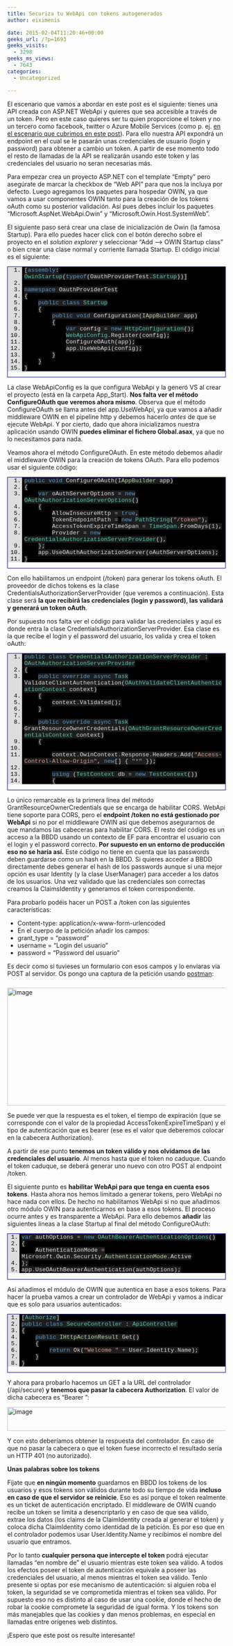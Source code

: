 ```yaml
---
title: Securiza tu WebApi con tokens autogenerados
author: eiximenis

date: 2015-02-04T11:20:46+00:00
geeks_url: /?p=1693
geeks_visits:
  - 3298
geeks_ms_views:
  - 7643
categories:
  - Uncategorized

---
```

El escenario que vamos a abordar en este post es el siguiente: tienes una API creada con ASP.NET WebApi y quieres que sea accesible a través de un token. Pero en este caso quieres ser tu quien proporcione el token y no un tercero como facebook, twitter o Azure Mobile Services (como p. ej. [en el escenario que cubrimos en este post][1]). Para ello nuestra API expondrá un endpoint en el cual se le pasarán unas credenciales de usuario (login y password) para obtener a cambio un token. A partir de ese momento todo el resto de llamadas de la API se realizarán usando este token y las credenciales del usuario no seran necesarias más.

Para empezar crea un proyecto ASP.NET con el template “Empty” pero asegúrate de marcar la checkbox de “Web API” para que nos la incluya por defecto. Luego agregamos los paquetes para hospedar OWIN, ya que vamos a usar componentes OWIN tanto para la creación de los tokens oAuth como su posterior validación. Así pues debes incluir los paquetes “Microsoft.AspNet.WebApi.Owin” y “Microsoft.Owin.Host.SystemWeb”.

El siguiente paso será crear una clase de inicialización de Owin (la famosa Startup). Para ello puedes hacer click con el botón derecho sobre el proyecto en el _solution explorer_ y seleccionar “Add –> OWIN Startup class” o bien crear una clase normal y corriente llamada Startup. El código inicial es el siguiente:

<div id="scid:9ce6104f-a9aa-4a17-a79f-3a39532ebf7c:fd9ccf9e-0c0f-40f6-98d9-5e6d53f585b9" class="wlWriterEditableSmartContent" style="float: none; padding-bottom: 0px; padding-top: 0px; padding-left: 0px; margin: 0px; display: inline; padding-right: 0px">
  <div style="border: #000080 1px solid; color: #000; font-family: 'Courier New', Courier, Monospace; font-size: 10pt">
    <div style="background: #ddd; max-height: 300px; overflow: auto">
      <ol start="1" style="background: #000000; margin: 0 0 0 2.5em; padding: 0 0 0 5px;">
        <li>
          <span style="background:#1e1e1e;color:#dcdcdc">[</span><span style="background:#1e1e1e;color:#569cd6">assembly</span><span style="background:#1e1e1e;color:#dcdcdc">: </span><span style="background:#1e1e1e;color:#4ec9b0">OwinStartup</span><span style="background:#1e1e1e;color:#dcdcdc">(</span><span style="background:#1e1e1e;color:#569cd6">typeof</span><span style="background:#1e1e1e;color:#dcdcdc">(OauthProviderTest</span><span style="background:#1e1e1e;color:#b4b4b4">.</span><span style="background:#1e1e1e;color:#4ec9b0">Startup</span><span style="background:#1e1e1e;color:#dcdcdc">))]</span>
        </li>
        <li>
          &nbsp;
        </li>
        <li>
          <span style="background:#1e1e1e;color:#569cd6">namespace</span><span style="background:#1e1e1e;color:#dcdcdc"> OauthProviderTest</span>
        </li>
        <li>
          <span style="background:#1e1e1e;color:#dcdcdc">{</span>
        </li>
        <li>
              <span style="background:#1e1e1e;color:#dcdcdc"></span><span style="background:#1e1e1e;color:#569cd6">public</span><span style="background:#1e1e1e;color:#dcdcdc"> </span><span style="background:#1e1e1e;color:#569cd6">class</span><span style="background:#1e1e1e;color:#dcdcdc"> </span><span style="background:#1e1e1e;color:#4ec9b0">Startup</span>
        </li>
        <li>
              <span style="background:#1e1e1e;color:#dcdcdc">{</span>
        </li>
        <li>
                  <span style="background:#1e1e1e;color:#dcdcdc"></span><span style="background:#1e1e1e;color:#569cd6">public</span><span style="background:#1e1e1e;color:#dcdcdc"> </span><span style="background:#1e1e1e;color:#569cd6">void</span><span style="background:#1e1e1e;color:#dcdcdc"> Configuration(</span><span style="background:#1e1e1e;color:#b8d7a3">IAppBuilder</span><span style="background:#1e1e1e;color:#dcdcdc"> app)</span>
        </li>
        <li>
                  <span style="background:#1e1e1e;color:#dcdcdc">{</span>
        </li>
        <li>
                      <span style="background:#1e1e1e;color:#dcdcdc"></span><span style="background:#1e1e1e;color:#569cd6">var</span><span style="background:#1e1e1e;color:#dcdcdc"> config </span><span style="background:#1e1e1e;color:#b4b4b4">=</span><span style="background:#1e1e1e;color:#dcdcdc"> </span><span style="background:#1e1e1e;color:#569cd6">new</span><span style="background:#1e1e1e;color:#dcdcdc"> </span><span style="background:#1e1e1e;color:#4ec9b0">HttpConfiguration</span><span style="background:#1e1e1e;color:#dcdcdc">();</span>
        </li>
        <li>
                      <span style="background:#1e1e1e;color:#dcdcdc"></span><span style="background:#1e1e1e;color:#4ec9b0">WebApiConfig</span><span style="background:#1e1e1e;color:#b4b4b4">.</span><span style="background:#1e1e1e;color:#dcdcdc">Register(config);</span>
        </li>
        <li>
                      <span style="background:#1e1e1e;color:#dcdcdc">ConfigureOAuth(app);</span>
        </li>
        <li>
                      <span style="background:#1e1e1e;color:#dcdcdc">app</span><span style="background:#1e1e1e;color:#b4b4b4">.</span><span style="background:#1e1e1e;color:#dcdcdc">UseWebApi(config);</span>
        </li>
        <li>
                  <span style="background:#1e1e1e;color:#dcdcdc">}</span>
        </li>
        <li>
              <span style="background:#1e1e1e;color:#dcdcdc">}</span>
        </li>
        <li>
          <span style="background:#1e1e1e;color:#dcdcdc">}</span>
        </li>
      </ol>
    </div></p>
  </div></p>
</div>

La clase WebApiConfig es la que configura WebApi y la generó VS al crear el proyecto (está en la carpeta App_Start). **Nos falta ver el método ConfigureOAuth que veremos ahora mismo**. Observa que el método ConfigureOAuth se llama antes del app.UseWebApi, ya que vamos a añadir middleware OWIN en el pipeline http y debemos hacerlo _antes_ de que se ejecute WebApi. Y por cierto, dado que ahora inicializamos nuestra aplicación usando OWIN **puedes eliminar el fichero Global.asax**, ya que no lo necesitamos para nada.

Veamos ahora el método ConfigureOAuth. En este método debemos añadir el middleware OWIN para la creación de tokens OAuth. Para ello podemos usar el siguiente código:

<div id="scid:9ce6104f-a9aa-4a17-a79f-3a39532ebf7c:797f2a9f-ea55-4d79-aa74-caaa73509e20" class="wlWriterEditableSmartContent" style="float: none; padding-bottom: 0px; padding-top: 0px; padding-left: 0px; margin: 0px; display: inline; padding-right: 0px">
  <div style="border: #000080 1px solid; color: #000; font-family: 'Courier New', Courier, Monospace; font-size: 10pt">
    <div style="background: #ddd; max-height: 300px; overflow: auto">
      <ol start="1" style="background: #000000; margin: 0 0 0 2.5em; padding: 0 0 0 5px;">
        <li>
          <span style="background:#1e1e1e;color:#dcdcdc"></span><span style="background:#1e1e1e;color:#569cd6">public</span><span style="background:#1e1e1e;color:#dcdcdc"> </span><span style="background:#1e1e1e;color:#569cd6">void</span><span style="background:#1e1e1e;color:#dcdcdc"> ConfigureOAuth(</span><span style="background:#1e1e1e;color:#b8d7a3">IAppBuilder</span><span style="background:#1e1e1e;color:#dcdcdc"> app)</span>
        </li>
        <li>
          <span style="background:#1e1e1e;color:#dcdcdc">{</span>
        </li>
        <li>
              <span style="background:#1e1e1e;color:#dcdcdc"></span><span style="background:#1e1e1e;color:#569cd6">var</span><span style="background:#1e1e1e;color:#dcdcdc"> oAuthServerOptions </span><span style="background:#1e1e1e;color:#b4b4b4">=</span><span style="background:#1e1e1e;color:#dcdcdc"> </span><span style="background:#1e1e1e;color:#569cd6">new</span><span style="background:#1e1e1e;color:#dcdcdc"> </span><span style="background:#1e1e1e;color:#4ec9b0">OAuthAuthorizationServerOptions</span><span style="background:#1e1e1e;color:#dcdcdc">()</span>
        </li>
        <li>
              <span style="background:#1e1e1e;color:#dcdcdc">{</span>
        </li>
        <li>
                  <span style="background:#1e1e1e;color:#dcdcdc">AllowInsecureHttp </span><span style="background:#1e1e1e;color:#b4b4b4">=</span><span style="background:#1e1e1e;color:#dcdcdc"> </span><span style="background:#1e1e1e;color:#569cd6">true</span><span style="background:#1e1e1e;color:#dcdcdc">,</span>
        </li>
        <li>
                  <span style="background:#1e1e1e;color:#dcdcdc">TokenEndpointPath </span><span style="background:#1e1e1e;color:#b4b4b4">=</span><span style="backgroun
d:#1e1e1e;color:#dcdcdc"> </span><span style="background:#1e1e1e;color:#569cd6">new</span><span style="background:#1e1e1e;color:#dcdcdc"> </span><span style="background:#1e1e1e;color:#4ec9b0">PathString</span><span style="background:#1e1e1e;color:#dcdcdc">(</span><span style="background:#1e1e1e;color:#d69d85">"/token"</span><span style="background:#1e1e1e;color:#dcdcdc">),</span>
        </li>
        <li>
                  <span style="background:#1e1e1e;color:#dcdcdc">AccessTokenExpireTimeSpan </span><span style="background:#1e1e1e;color:#b4b4b4">=</span><span style="background:#1e1e1e;color:#dcdcdc"> </span><span style="background:#1e1e1e;color:#4ec9b0">TimeSpan</span><span style="background:#1e1e1e;color:#b4b4b4">.</span><span style="background:#1e1e1e;color:#dcdcdc">FromDays(</span><span style="background:#1e1e1e;color:#b5cea8">1</span><span style="background:#1e1e1e;color:#dcdcdc">),</span>
        </li>
        <li>
                  <span style="background:#1e1e1e;color:#dcdcdc">Provider </span><span style="background:#1e1e1e;color:#b4b4b4">=</span><span style="background:#1e1e1e;color:#dcdcdc"> </span><span style="background:#1e1e1e;color:#569cd6">new</span><span style="background:#1e1e1e;color:#dcdcdc"> </span><span style="background:#1e1e1e;color:#4ec9b0">CredentialsAuthorizationServerProvider</span><span style="background:#1e1e1e;color:#dcdcdc">(),</span>
        </li>
        <li>
              <span style="background:#1e1e1e;color:#dcdcdc">};</span>
        </li>
        <li>
              <span style="background:#1e1e1e;color:#dcdcdc">app</span><span style="background:#1e1e1e;color:#b4b4b4">.</span><span style="background:#1e1e1e;color:#dcdcdc">UseOAuthAuthorizationServer(oAuthServerOptions);</span>
        </li>
        <li>
          <span style="background:#1e1e1e;color:#dcdcdc">}</span>
        </li>
      </ol>
    </div></p>
  </div></p>
</div>

Con ello habilitamos un endpoint (/token) para generar los tokens oAuth. El proveedor de dichos tokens es la clase CredentialsAuthorizationServerProvider (que veremos a continuación). Esta clase será **la que recibirá las credenciales (login y password), las validará y generará un token oAuth**.

Por supuesto nos falta ver el código para validar las credenciales y aquí es donde entra la clase CredentialsAuthorizationServerProvider. Esa clase es la que recibe el login y el password del usuario, los valida y crea el token oAuth:

<div id="scid:9ce6104f-a9aa-4a17-a79f-3a39532ebf7c:97070a4b-2f22-4063-acf4-5d14cf3d87f4" class="wlWriterEditableSmartContent" style="float: none; padding-bottom: 0px; padding-top: 0px; padding-left: 0px; margin: 0px; display: inline; padding-right: 0px">
  <div style="border: #000080 1px solid; color: #000; font-family: 'Courier New', Courier, Monospace; font-size: 10pt">
    <div style="background: #ddd; max-height: 300px; overflow: auto">
      <ol start="1" style="background: #000000; margin: 0 0 0 2.5em; padding: 0 0 0 5px;">
        <li>
          <span style="background:#1e1e1e;color:#dcdcdc"></span><span style="background:#1e1e1e;color:#569cd6">public</span><span style="background:#1e1e1e;color:#dcdcdc"> </span><span style="background:#1e1e1e;color:#569cd6">class</span><span style="background:#1e1e1e;color:#dcdcdc"> </span><span style="background:#1e1e1e;color:#4ec9b0">CredentialsAuthorizationServerProvider</span><span style="background:#1e1e1e;color:#dcdcdc"> : </span><span style="background:#1e1e1e;color:#4ec9b0">OAuthAuthorizationServerProvider</span>
        </li>
        <li>
          <span style="background:#1e1e1e;color:#dcdcdc">{</span>
        </li>
        <li>
              <span style="background:#1e1e1e;color:#dcdcdc"></span><span style="background:#1e1e1e;color:#569cd6">public</span><span style="background:#1e1e1e;color:#dcdcdc"> </span><span style="background:#1e1e1e;color:#569cd6">override</span><span style="background:#1e1e1e;color:#dcdcdc"> </span><span style="background:#1e1e1e;color:#569cd6">async</span><span style="background:#1e1e1e;color:#dcdcdc"> </span><span style="background:#1e1e1e;color:#4ec9b0">Task</span><span style="background:#1e1e1e;color:#dcdcdc"> ValidateClientAuthentication(</span><span style="background:#1e1e1e;color:#4ec9b0">OAuthValidateClientAuthenticationContext</span><span style="background:#1e1e1e;color:#dcdcdc"> context)</span>
        </li>
        <li>
              <span style="background:#1e1e1e;color:#dcdcdc">{</span>
        </li>
        <li>
                  <span style="background:#1e1e1e;color:#dcdcdc">context</span><span style="background:#1e1e1e;color:#b4b4b4">.</span><span style="background:#1e1e1e;color:#dcdcdc">Validated();</span>
        </li>
        <li>
              <span style="background:#1e1e1e;color:#dcdcdc">}</span>
        </li>
        <li>
          &nbsp;
        </li>
        <li>
              <span style="background:#1e1e1e;color:#dcdcdc"></span><span style="background:#1e1e1e;color:#569cd6">public</span><span style="background:#1e1e1e;color:#dcdcdc"> </span><span style="background:#1e1e1e;color:#569cd6">override</span><span style="background:#1e1e1e;color:#dcdcdc"> </span><span style="background:#1e1e1e;color:#569cd6">async</span><span style="background:#1e1e1e;color:#dcdcdc"> </span><span style="background:#1e1e1e;color:#4ec9b0">Task</span><span style="background:#1e1e1e;color:#dcdcdc"> GrantResourceOwnerCredentials(</span><span style="background:#1e1e1e;color:#4ec9b0">OAuthGrantResourceOwnerCredentialsContext</span><span style="background:#1e1e1e;color:#dcdcdc"> context)</span>
        </li>
        <li>
              <span style="background:#1e1e1e;color:#dcdcdc">{</span>
        </li>
        <li>
          &nbsp;
        </li>
        <li>
                  <span style="background:#1e1e1e;color:#dcdcdc">context</span><span style="background:#1e1e1e;color:#b4b4b4">.</span><span style="background:#1e1e1e;color:#dcdcdc">OwinContext</span><span style="background:#1e1e1e;color:#b4b4b4">.</span><span style="background:#1e1e1e;color:#dcdcdc">Response</span><span style="background:#1e1e1e;color:#b4b4b4">.</span><span style="background:#1e1e1e;color:#dcdcdc">Headers</span><span style="background:#1e1e1e;color:#b4b4b4">.</span><span style="background:#1e1e1e;color:#dcdcdc">Add(</span><span style="background:#1e1e1e;color:#d69d85">"Access-Control-Allow-Origin"</span><span style="background:#1e1e1e;color:#dcdcdc">, </span><span style="background:#1e1e1e;color:#569cd6">new</span><span style="background:#1e1e1e;color:#dcdcdc">[] { </span><span style="background:#1e1e1e;color:#d69d85">"*"</span><span style="background:#1e1e1e;color:#dcdcdc"> });</span>
        </li>
        <li>
          &nbsp;
        </li>
        <li>
                  <span style="background:#1e1e1e;color:#dcdcdc"></span><span style="background:#1e1e1e;color:#569cd6">using</span><span style="background:#1e1e1e;color:#dcdcdc"> (</span><span style="background:#1e1e1e;color:#4ec9b0">TestContext</span><span style="background:#1e1e1e;color:#dcdcdc"> db </span><span style="background:#1e1e1e;color:#b4b4b4">=</span><span style="background:#1e1e1e;color:#dcdcdc"> </span><span style="background:#1e1e1e;color:#569cd6">new</span><span style="background:#1e1e1e;color:#dcdcdc"> </span><span style="background:#1e1e1e;color:#4ec9b0">TestContext</span><span style="background:#1e1e1e;color:#dcdcdc">())</span>
        </li>
        <li>
                  <span style="background:#1e1e1e;color:#dcdcdc">{</span>
        </li>
        <li>
                      <span style="background:#1e1e1e;color:#dcdcdc"></span><span style="background:#1e1e1e;color:#569cd6">var</span><span style="background:#1e1e1e;color:#dcdcdc"> user </span><span style="background:#1e1e1e;color:#b4b4b4">=</span><span style="background:#1e1e1e;color:#dcdcdc"> db</span><span style="background:#1e1e1e;color:#b4b4b4">.</span><span style="background:#1e1e1e;color:#dcdcdc">Users</span><span style="background:#1e1e1e;color:#b4b4b4">.</span><span style="background:#1e1e1e;color:#dcdcdc">FirstOrDefault(u </span><span style="background:#1e1e1e;color:#b4b4b4">=></span><span style="background:#1e1e1e;color:#dcdcdc"> u</span><span style="background:#1e1e1e;color:#b4b4b4">.</span><span style="background:#1e1e1e;color:#dcdcdc">Login </span><span style="background:#1e1e1e;color:#b4b4b4">==</span><span style="background:#1e1e1e;color:#dcdcdc"> context</span><span style="background:#1e1e1e;color:#b4b4b4">.</span><span style="background:#1e1e1e;color:#dcdcdc">UserName </span><span style="background:#1e1e1e;color:#b4b4b4">&&</span><span style="background:#1e1e1e;color:#dcdcdc"> u</span><span st
yle="background:#1e1e1e;color:#b4b4b4">.</span><span style="background:#1e1e1e;color:#dcdcdc">Password </span><span style="background:#1e1e1e;color:#b4b4b4">==</span><span style="background:#1e1e1e;color:#dcdcdc"> context</span><span style="background:#1e1e1e;color:#b4b4b4">.</span><span style="background:#1e1e1e;color:#dcdcdc">Password);</span>
        </li>
        <li>
                      <span style="background:#1e1e1e;color:#dcdcdc"></span><span style="background:#1e1e1e;color:#569cd6">if</span><span style="background:#1e1e1e;color:#dcdcdc"> (user </span><span style="background:#1e1e1e;color:#b4b4b4">==</span><span style="background:#1e1e1e;color:#dcdcdc"> </span><span style="background:#1e1e1e;color:#569cd6">null</span><span style="background:#1e1e1e;color:#dcdcdc">)</span>
        </li>
        <li>
                      <span style="background:#1e1e1e;color:#dcdcdc">{</span>
        </li>
        <li>
                          <span style="background:#1e1e1e;color:#dcdcdc">context</span><span style="background:#1e1e1e;color:#b4b4b4">.</span><span style="background:#1e1e1e;color:#dcdcdc">SetError(</span><span style="background:#1e1e1e;color:#d69d85">"invalid_grant"</span><span style="background:#1e1e1e;color:#dcdcdc">, </span><span style="background:#1e1e1e;color:#d69d85">"The user name or password is incorrect."</span><span style="background:#1e1e1e;color:#dcdcdc">);</span>
        </li>
        <li>
                          <span style="background:#1e1e1e;color:#dcdcdc"></span><span style="background:#1e1e1e;color:#569cd6">return</span><span style="background:#1e1e1e;color:#dcdcdc">;</span>
        </li>
        <li>
                      <span style="background:#1e1e1e;color:#dcdcdc">}</span>
        </li>
        <li>
                  <span style="background:#1e1e1e;color:#dcdcdc">}</span>
        </li>
        <li>
          &nbsp;
        </li>
        <li>
                  <span style="background:#1e1e1e;color:#dcdcdc"></span><span style="background:#1e1e1e;color:#569cd6">var</span><span style="background:#1e1e1e;color:#dcdcdc"> identity </span><span style="background:#1e1e1e;color:#b4b4b4">=</span><span style="background:#1e1e1e;color:#dcdcdc"> </span><span style="background:#1e1e1e;color:#569cd6">new</span><span style="background:#1e1e1e;color:#dcdcdc"> </span><span style="background:#1e1e1e;color:#4ec9b0">ClaimsIdentity</span><span style="background:#1e1e1e;color:#dcdcdc">(context</span><span style="background:#1e1e1e;color:#b4b4b4">.</span><span style="background:#1e1e1e;color:#dcdcdc">Options</span><span style="background:#1e1e1e;color:#b4b4b4">.</span><span style="background:#1e1e1e;color:#dcdcdc">AuthenticationType);</span>
        </li>
        <li>
                  <span style="background:#1e1e1e;color:#dcdcdc">identity</span><span style="background:#1e1e1e;color:#b4b4b4">.</span><span style="background:#1e1e1e;color:#dcdcdc">AddClaim(</span><span style="background:#1e1e1e;color:#569cd6">new</span><span style="background:#1e1e1e;color:#dcdcdc"> </span><span style="background:#1e1e1e;color:#4ec9b0">Claim</span><span style="background:#1e1e1e;color:#dcdcdc">(</span><span style="background:#1e1e1e;color:#4ec9b0">ClaimTypes</span><span style="background:#1e1e1e;color:#b4b4b4">.</span><span style="background:#1e1e1e;color:#dcdcdc">Name, context</span><span style="background:#1e1e1e;color:#b4b4b4">.</span><span style="background:#1e1e1e;color:#dcdcdc">UserName));</span>
        </li>
        <li>
                  <span style="background:#1e1e1e;color:#dcdcdc">identity</span><span style="background:#1e1e1e;color:#b4b4b4">.</span><span style="background:#1e1e1e;color:#dcdcdc">AddClaim(</span><span style="background:#1e1e1e;color:#569cd6">new</span><span style="background:#1e1e1e;color:#dcdcdc"> </span><span style="background:#1e1e1e;color:#4ec9b0">Claim</span><span style="background:#1e1e1e;color:#dcdcdc">(</span><span style="background:#1e1e1e;color:#4ec9b0">ClaimTypes</span><span style="background:#1e1e1e;color:#b4b4b4">.</span><span style="background:#1e1e1e;color:#dcdcdc">Role, </span><span style="background:#1e1e1e;color:#d69d85">"user"</span><span style="background:#1e1e1e;color:#dcdcdc">));</span>
        </li>
        <li>
                  <span style="background:#1e1e1e;color:#dcdcdc">context</span><span style="background:#1e1e1e;color:#b4b4b4">.</span><span style="background:#1e1e1e;color:#dcdcdc">Validated(identity);</span>
        </li>
        <li>
              <span style="background:#1e1e1e;color:#dcdcdc">}</span>
        </li>
        <li>
          <span style="background:#1e1e1e;color:#dcdcdc">}</span>
        </li>
      </ol>
    </div></p>
  </div></p>
</div>

Lo único remarcable es la primera línea del método GrantResourceOwnerCredentials que se encarga de habilitar CORS. WebApi tiene soporte para CORS, pero el **endpoint /token no está gestionado por WebApi** si no por el middleware OWIN así que debemos asegurarnos de que mandamos las cabeceras para habilitar CORS. El resto del código es un acceso a la BBDD usando un contexto de EF para encontrar el usuario con el login y el password correcto. **Por supuesto en un entorno de producción eso no se haría así.** Este código no tiene en cuenta que las passwords deben guardarse como un hash en la BBDD. Si quieres acceder a BBDD directamente debes generar el hash de los passwords aunque si una mejor opción es usar Identity (y la clase UserManager) para acceder a los datos de los usuarios. Una vez validado que las credenciales son correctas creamos la ClaimsIdentity y generamos el token correspondiente.

Para probarlo podéis hacer un POST a /token con las siguientes características:

  * Content-type: application/x-www-form-urlencoded
  * En el cuerpo de la petición añadir los campos:
  * grant_type = “password”
  * username = “Login del usuario”
  * password = “Password del usuario”

Es decir como si tuvieses un formulario con esos campos y lo enviaras via POST al servidor. Os pongo una captura de la petición usando <a href="https://chrome.google.com/webstore/detail/postman-rest-client/fdmmgilgnpjigdojojpjoooidkmcomcm" target="_blank" rel="noopener noreferrer">postman</a>:

[<img title="image" style="border-top: 0px; border-right: 0px; background-image: none; border-bottom: 0px; padding-top: 0px; padding-left: 0px; margin: 10px 10px 0px 0px; border-left: 0px; display: inline; padding-right: 0px" border="0" alt="image" src="http://geeks.ms/cfs-file.ashx/__key/CommunityServer.Blogs.Components.WeblogFiles/etomas/image_5F00_thumb_5F00_168F9B21.png" width="644" height="271" />][2]

Se puede ver que la respuesta es el token, el tiempo de expiración (que se corresponde con el valor de la propiedad AccessTokenExpireTimeSpan) y el tipo de autenticación que es bearer (ese es el valor que deberemos colocar en la cabecera Authorization).

A partir de ese punto **tenemos un token válido y nos olvidamos de las credenciales del usuario**. Al menos hasta que el token no caduque. Cuando el token caduque, se deberá generar uno nuevo con otro POST al endpoint /token.

El siguiente punto es **habilitar WebApi para que tenga en cuenta esos tokens**. Hasta ahora nos hemos limitado a generar tokens, pero WebApi no hace nada con ellos. De hecho no habilitamos WebApi si no que añadimos otro módulo OWIN para autenticarnos en base a esos tokens. El proceso ocurre antes y es transparente a WebApi. Para ello debemos **añadir** las siguientes líneas a la clase Startup al final del método ConfigureOAuth:

<div id="scid:9ce6104f-a9aa-4a17-a79f-3a39532ebf7c:fe888b50-bb5b-4f9d-9a22-533c043d974a" class="wlWriterEditableSmartContent" style="float: none; padding-bottom: 0px; padding-top: 0px; padding-left: 0px; margin: 0px; display: inline; padding-right: 0px">
  <div style="border: #000080 1px solid; color: #000; font-family: 'Courier New', Courier, Monospace; font-size: 10pt">
    <div style="background: #ddd; max-height: 300px; overflow: auto">
      <ol start="1" style="background: #000000; margin: 0 0 0 2em; padding: 0 0 0 5px;">
        <li>
          <span style="background:#1e1e1e;color:#dcdcdc"></span><span style="background:#1e1e1e;color:
#569cd6">var</span><span style="background:#1e1e1e;color:#dcdcdc"> authOptions </span><span style="background:#1e1e1e;color:#b4b4b4">=</span><span style="background:#1e1e1e;color:#dcdcdc"> </span><span style="background:#1e1e1e;color:#569cd6">new</span><span style="background:#1e1e1e;color:#dcdcdc"> </span><span style="background:#1e1e1e;color:#4ec9b0">OAuthBearerAuthenticationOptions</span><span style="background:#1e1e1e;color:#dcdcdc">()</span>
        </li>
        <li>
          <span style="background:#1e1e1e;color:#dcdcdc">{</span>
        </li>
        <li>
              <span style="background:#1e1e1e;color:#dcdcdc">AuthenticationMode </span><span style="background:#1e1e1e;color:#b4b4b4">=</span><span style="background:#1e1e1e;color:#dcdcdc"> Microsoft</span><span style="background:#1e1e1e;color:#b4b4b4">.</span><span style="background:#1e1e1e;color:#dcdcdc">Owin</span><span style="background:#1e1e1e;color:#b4b4b4">.</span><span style="background:#1e1e1e;color:#dcdcdc">Security</span><span style="background:#1e1e1e;color:#b4b4b4">.</span><span style="background:#1e1e1e;color:#b8d7a3">AuthenticationMode</span><span style="background:#1e1e1e;color:#b4b4b4">.</span><span style="background:#1e1e1e;color:#dcdcdc">Active</span>
        </li>
        <li>
          <span style="background:#1e1e1e;color:#dcdcdc">};</span>
        </li>
        <li>
          <span style="background:#1e1e1e;color:#dcdcdc">app</span><span style="background:#1e1e1e;color:#b4b4b4">.</span><span style="background:#1e1e1e;color:#dcdcdc">UseOAuthBearerAuthentication(authOptions);</span>
        </li>
      </ol>
    </div></p>
  </div></p>
</div>

Así añadimos el módulo de OWIN que autentica en base a esos tokens. Para hacer la prueba vamos a crear un controlador de WebApi y vamos a indicar que es solo para usuarios autenticados:

<div id="scid:9ce6104f-a9aa-4a17-a79f-3a39532ebf7c:f72bf34c-876d-46df-bf29-5446859f0bd8" class="wlWriterEditableSmartContent" style="float: none; padding-bottom: 0px; padding-top: 0px; padding-left: 0px; margin: 0px; display: inline; padding-right: 0px">
  <div style="border: #000080 1px solid; color: #000; font-family: 'Courier New', Courier, Monospace; font-size: 10pt">
    <div style="background: #ddd; max-height: 300px; overflow: auto">
      <ol start="1" style="background: #000000; margin: 0 0 0 2em; padding: 0 0 0 5px;">
        <li>
          <span style="background:#1e1e1e;color:#dcdcdc">[</span><span style="background:#1e1e1e;color:#4ec9b0">Authorize</span><span style="background:#1e1e1e;color:#dcdcdc">]</span>
        </li>
        <li>
          <span style="background:#1e1e1e;color:#dcdcdc"></span><span style="background:#1e1e1e;color:#569cd6">public</span><span style="background:#1e1e1e;color:#dcdcdc"> </span><span style="background:#1e1e1e;color:#569cd6">class</span><span style="background:#1e1e1e;color:#dcdcdc"> </span><span style="background:#1e1e1e;color:#4ec9b0">SecureController</span><span style="background:#1e1e1e;color:#dcdcdc"> : </span><span style="background:#1e1e1e;color:#4ec9b0">ApiController</span>
        </li>
        <li>
          <span style="background:#1e1e1e;color:#dcdcdc">{</span>
        </li>
        <li>
              <span style="background:#1e1e1e;color:#dcdcdc"></span><span style="background:#1e1e1e;color:#569cd6">public</span><span style="background:#1e1e1e;color:#dcdcdc"> </span><span style="background:#1e1e1e;color:#b8d7a3">IHttpActionResult</span><span style="background:#1e1e1e;color:#dcdcdc"> Get()</span>
        </li>
        <li>
              <span style="background:#1e1e1e;color:#dcdcdc">{</span>
        </li>
        <li>
                  <span style="background:#1e1e1e;color:#dcdcdc"></span><span style="background:#1e1e1e;color:#569cd6">return</span><span style="background:#1e1e1e;color:#dcdcdc"> Ok(</span><span style="background:#1e1e1e;color:#d69d85">"Welcome "</span><span style="background:#1e1e1e;color:#dcdcdc"> </span><span style="background:#1e1e1e;color:#b4b4b4">+</span><span style="background:#1e1e1e;color:#dcdcdc"> User</span><span style="background:#1e1e1e;color:#b4b4b4">.</span><span style="background:#1e1e1e;color:#dcdcdc">Identity</span><span style="background:#1e1e1e;color:#b4b4b4">.</span><span style="background:#1e1e1e;color:#dcdcdc">Name);</span>
        </li>
        <li>
              <span style="background:#1e1e1e;color:#dcdcdc">}</span>
        </li>
        <li>
          <span style="background:#1e1e1e;color:#dcdcdc">}</span>
        </li>
      </ol>
    </div></p>
  </div></p>
</div>

Y ahora para probarlo hacemos un GET a la URL del controlador (/api/secure) **y tenemos que pasar la cabecera Authorization**. El valor de dicha cabecera es “Bearer <token>”:

[<img title="image" style="border-top: 0px; border-right: 0px; background-image: none; border-bottom: 0px; padding-top: 0px; padding-left: 0px; border-left: 0px; display: inline; padding-right: 0px" border="0" alt="image" src="http://geeks.ms/cfs-file.ashx/__key/CommunityServer.Blogs.Components.WeblogFiles/etomas/image_5F00_thumb_5F00_6A729E2F.png" width="644" height="55" />][3]

Y con esto deberíamos obtener la respuesta del controlador. En caso de que no pasar la cabecera o que el token fuese incorrecto el resultado sería un HTTP 401 (no autorizado).

**Unas palabras sobre los tokens**

Fíjate que **en ningún momento** guardamos en BBDD los tokens de los usuarios y esos tokens son válidos durante todo su tiempo de vida **incluso en caso de que el servidor se reinicie**. Eso es así porque el token realmente es un ticket de autenticación encriptado. El middleware de OWIN cuando recibe un token se limita a desencriptarlo y en caso de que sea válido, extrae los datos (los claims de la ClaimIdentity creada al generar el token) y coloca dicha ClaimIdentity como identidad de la petición. Es por eso que en el controlador podemos usar User.Identity.Name y recibimos el nombre del usuario que entramos.

Por lo tanto **cualquier persona que intercepte el token** podrá ejecutar llamadas “en nombre de” el usuario mientras este token sea válido. A todos los efectos poseer el token de autenticación equivale a poseer las credenciales del usuario, al menos mientras el token sea válido. Tenlo presente si optas por ese mecanismo de autenticación: si alguien roba el token, la seguridad se ve comprometida mientras el token sea válido. Por supuesto eso no es distinto al caso de usar una cookie, donde el hecho de robar la cookie compromete la seguridad de igual forma. Y los tokens son más manejables que las cookies y dan menos problemas, en especial en llamadas entre orígenes web distintos.

¡Espero que este post os resulte interesante!

 [1]: http://geeks.ms/blogs/etomas/archive/2014/12/18/securizar-tu-webapi-con-azure-mobile-services.aspx
 [2]: http://geeks.ms/cfs-file.ashx/__key/CommunityServer.Blogs.Components.WeblogFiles/etomas/image_5F00_7F618FF1.png
 [3]: http://geeks.ms/cfs-file.ashx/__key/CommunityServer.Blogs.Components.WeblogFiles/etomas/image_5F00_76085B6E.png